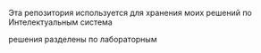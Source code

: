 Эта репозитория используется для хранения моих решений по Интелектуальным система

решения разделены по лабораторным
